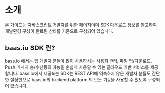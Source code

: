 # 소개
본 가이드는 자바스크립트 개발자를 위한 페이지이며 SDK 다운로드 정보를 참고하여 개발환경 구성이 완료된 상태를 기준으로 구성되어 있습니다.

## baas.io SDK 란?
bass.io 에서는 앱 개발자 분들이 많이 사용하시는 사용자 관리, 파일 업/다운로드, Push 메시지 송/수신등의 기능을 손쉽게 사용할 수 있는 클라우드 기반 서비스를 제공합니다.
bass.io에서 제공되는 SDK는 REST API에 익숙하지 않은 개발자 분들도 간단한 설정만으로 baas.io의 backend platform 의 모든 기능을 사용할 수 있도록 구성되어 있습니다.